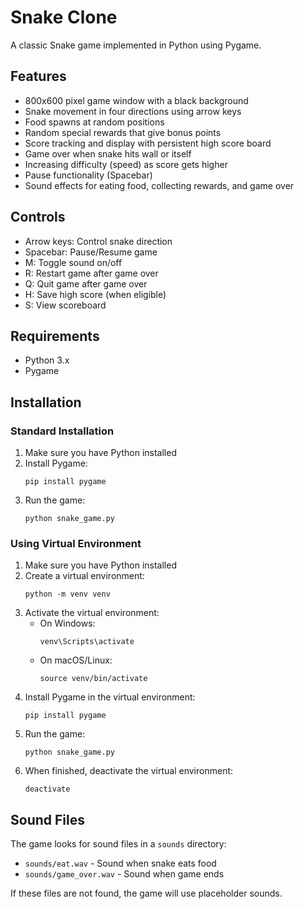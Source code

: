 # Snake Clone

A classic Snake game implemented in Python using Pygame.

## Features

- 800x600 pixel game window with a black background
- Snake movement in four directions using arrow keys
- Food spawns at random positions
- Random special rewards that give bonus points
- Score tracking and display with persistent high score board
- Game over when snake hits wall or itself
- Increasing difficulty (speed) as score gets higher
- Pause functionality (Spacebar)
- Sound effects for eating food, collecting rewards, and game over

## Controls

- Arrow keys: Control snake direction
- Spacebar: Pause/Resume game
- M: Toggle sound on/off
- R: Restart game after game over
- Q: Quit game after game over
- H: Save high score (when eligible)
- S: View scoreboard

## Requirements

- Python 3.x
- Pygame

## Installation

### Standard Installation
1. Make sure you have Python installed
2. Install Pygame:
   ```
   pip install pygame
   ```
3. Run the game:
   ```
   python snake_game.py
   ```

### Using Virtual Environment
1. Make sure you have Python installed
2. Create a virtual environment:
   ```
   python -m venv venv
   ```
3. Activate the virtual environment:
   - On Windows:
     ```
     venv\Scripts\activate
     ```
   - On macOS/Linux:
     ```
     source venv/bin/activate
     ```
4. Install Pygame in the virtual environment:
   ```
   pip install pygame
   ```
5. Run the game:
   ```
   python snake_game.py
   ```
6. When finished, deactivate the virtual environment:
   ```
   deactivate
   ```

## Sound Files

The game looks for sound files in a `sounds` directory:
- `sounds/eat.wav` - Sound when snake eats food
- `sounds/game_over.wav` - Sound when game ends

If these files are not found, the game will use placeholder sounds.
